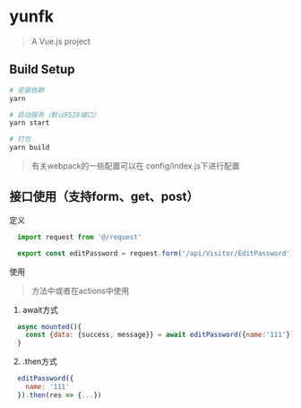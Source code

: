 # yunfk

> A Vue.js project

## Build Setup

``` bash
# 安装依赖
yarn

# 启动服务（默认9528端口）
yarn start

# 打包
yarn build

```

> 有关webpack的一些配置可以在 config/index.js下进行配置

## 接口使用（支持form、get、post）

定义

```javascript
  import request from '@/request'

  export const editPassword = request.form('/api/Visitor/EditPassword')
```

使用

> 方法中或者在actions中使用

1. await方式

```javascript
  async mounted(){
    const {data: {success, message}} = await editPassword({name:'111'})
  }
```

2. .then方式

```javascript
  editPassword({
    name: '111'
  }).then(res => {...})
  
```

